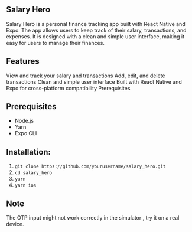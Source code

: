 ## Salary Hero  
Salary Hero is a personal finance tracking app built with React Native and Expo. The app allows users to keep track of their salary, transactions, and expenses. It is designed with a clean and simple user interface, making it easy for users to manage their finances.

## Features
View and track your salary and transactions
Add, edit, and delete transactions
Clean and simple user interface
Built with React Native and Expo for cross-platform compatibility
Prerequisites

## Prerequisites

- Node.js
- Yarn
- Expo CLI


## Installation:

1. `git clone https://github.com/yourusername/salary_hero.git`
2. `cd salary_hero`
3. `yarn `
3. `yarn ios`

## Note 
The OTP input might not work correctly in the simulator , try it on a real device.